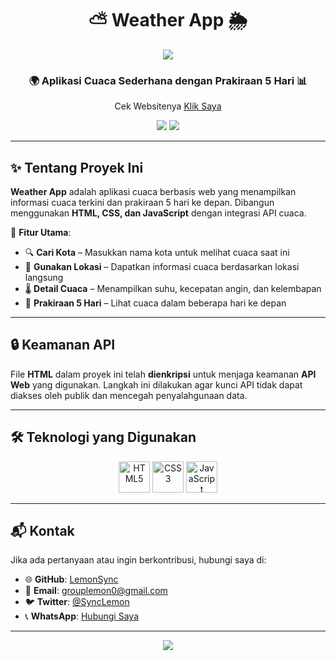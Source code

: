 <h1 align="center">
  ⛅ Weather App 🌦
</h1>

<p align="center">
  <img src="https://capsule-render.vercel.app/api?type=waving&color=gradient&height=100&section=header"/>
</p>

<h3 align="center">
  🌍 Aplikasi Cuaca Sederhana dengan Prakiraan 5 Hari 📊
</h3>

<p align="center">
  Cek Websitenya <a href="https://lemon-weather.vercel.app/">Klik Saya</a>
</p>

<p align="center">
  <img src="https://img.shields.io/github/repo-size/LemonSync/Weather_App?style=for-the-badge" />
  <img src="https://img.shields.io/github/languages/count/LemonSync/Weather_App?style=for-the-badge" />
</p>

---

## ✨ Tentang Proyek Ini
**Weather App** adalah aplikasi cuaca berbasis web yang menampilkan informasi cuaca terkini dan prakiraan 5 hari ke depan. Dibangun menggunakan **HTML, CSS, dan JavaScript** dengan integrasi API cuaca.

🔹 **Fitur Utama**:
- 🔍 **Cari Kota** – Masukkan nama kota untuk melihat cuaca saat ini  
- 📍 **Gunakan Lokasi** – Dapatkan informasi cuaca berdasarkan lokasi langsung  
- 🌡 **Detail Cuaca** – Menampilkan suhu, kecepatan angin, dan kelembapan  
- 📅 **Prakiraan 5 Hari** – Lihat cuaca dalam beberapa hari ke depan  

---

## 🔒 Keamanan API
File **HTML** dalam proyek ini telah **dienkripsi** untuk menjaga keamanan **API Web** yang digunakan. Langkah ini dilakukan agar kunci API tidak dapat diakses oleh publik dan mencegah penyalahgunaan data.

---

## 🛠️ Teknologi yang Digunakan
<p align="center">
  <img src="https://githubraw.com/devicons/devicon/master/icons/html5/html5-original.svg" alt="HTML5" width="50" height="50"/>
  <img src="https://githubraw.com/devicons/devicon/master/icons/css3/css3-original.svg" alt="CSS3" width="50" height="50"/>
  <img src="https://githubraw.com/devicons/devicon/master/icons/javascript/javascript-original.svg" alt="JavaScript" width="50" height="50"/>
</p>

---

## 📬 Kontak
Jika ada pertanyaan atau ingin berkontribusi, hubungi saya di:
- 🌐 **GitHub**: [LemonSync](https://github.com/LemonSync)
- 📧 **Email**: [grouplemon0@gmail.com](mailto:grouplemon0@gmail.com)
- 🐦 **Twitter**: [@SyncLemon](https://twitter.com/SyncLemon)
- 📞 **WhatsApp**: [Hubungi Saya](https://wa.me/6285763482523)

---

<p align="center">
  <img src="https://capsule-render.vercel.app/api?type=waving&color=gradient&height=100&section=footer"/>
</p>
